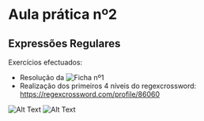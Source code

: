 # Aula prática nº2 
## Expressões Regulares

Exercícios efectuados:
- Resolução da  ![Ficha nº1](https://github.com/cvmota/plneb-2223/tree/main/TPC2/Ficha_RE_1.ipynb)
- Realização dos primeiros 4 níveis do regexcrossword: https://regexcrossword.com/profile/86060

<img src="https://github.com/cvmota/plneb-2223/tree/main/TPC2/regex_crossword.png" alt="Alt Text" style="max-width:400px; max-height:300px;">

<img src="https://github.com/cvmota/plneb-2223/tree/main/TPC2/regex_crossword2.png" alt="Alt Text" style="max-width:400px; max-height:300px;">

